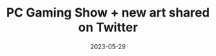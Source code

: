 ---
url: https://twitter.com/@FrostGiantCave/status/1663213790341505026
title: PC Gaming Show + new art shared on Twitter
description: Stormgate will be at the PC Gaming Show on June 11th, 1 PM PDT (20:00 UTC) and shares exciting new art from the Human Resistance.
thumbnail: https://pbs.twimg.com/media/FxTnhj3WIAEHpB_?format=jpg&name=medium
date: 2023-05-29
---